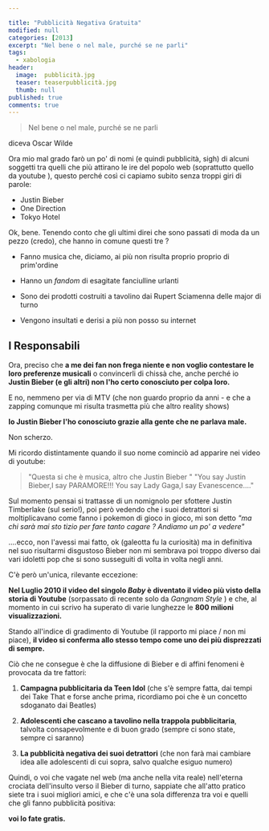 ```yaml
---

title: "Pubblicità Negativa Gratuita"
modified: null
categories: [2013]
excerpt: "Nel bene o nel male, purché se ne parli"
tags:
  - xabologia
header:  
  image:  pubblicità.jpg
  teaser: teaserpubblicità.jpg
  thumb: null
published: true
comments: true
---
```


> Nel bene o nel male, purché se ne parli

diceva Oscar Wilde 

Ora mio mal grado farò un po' di nomi (e quindi pubblicità, sigh) di alcuni soggetti tra quelli che più attirano le ire del popolo web (soprattutto quello da youtube ), questo perché così ci capiamo subito senza troppi giri di parole:

- Justin Bieber
- One Direction
- Tokyo Hotel

Ok, bene. Tenendo conto che gli ultimi direi che sono passati di moda da un pezzo (credo), che hanno in comune questi tre ? 

- Fanno musica che, diciamo, ai più non risulta proprio proprio di prim'ordine

- Hanno un _fandom_ di esagitate fanciulline urlanti

- Sono dei prodotti costruiti a tavolino dai Rupert Sciamenna delle major di turno

- Vengono insultati e derisi a più non posso su internet

## I Responsabili

Ora, preciso che **a me dei fan non frega niente e non voglio contestare le loro preferenze musicali** o convincerli di chissà che, anche perché io **Justin Bieber (e gli altri) non l'ho certo conosciuto per colpa loro.**

E no, nemmeno per via di MTV (che non guardo proprio da anni - e che a zapping comunque mi risulta trasmetta più che altro reality shows)

**Io Justin Bieber l'ho conosciuto grazie alla gente che ne parlava male.**

Non scherzo. 

Mi ricordo distintamente quando il suo nome cominciò ad apparire nei video di youtube:

>"Questa si che è musica, altro che Justin Bieber "
>"You say﻿ Justin Bieber,I say PARAMORE!!! You say Lady Gaga,I say Evanescence...."

Sul momento pensai si trattasse di un nomignolo per sfottere Justin Timberlake (sul serio!), poi però vedendo che i suoi detrattori si moltiplicavano come fanno i pokemon di gioco in gioco, mi son detto _"ma chi sarà mai sto tizio per fare tanto cagare ? Andiamo un po' a vedere"_

....ecco, non l'avessi mai fatto, ok (galeotta fu la curiosità) ma in definitiva nel suo risultarmi disgustoso Bieber non mi sembrava poi troppo diverso dai vari idoletti pop che si sono susseguiti di volta in volta negli anni.

C'è però un'unica, rilevante eccezione:

**Nel Luglio 2010 il video del singolo _Baby_ è diventato il video più visto della storia di Youtube** (sorpassato di recente solo da _Gangnam Style_ ) e che, al momento in cui scrivo ha superato di varie lunghezze le **800 milioni visualizzazioni.**

Stando all'indice di gradimento di Youtube (il rapporto mi piace / non mi piace), **il video si conferma allo stesso tempo come uno dei più disprezzati di sempre.**

Ciò che ne consegue è che la diffusione di Bieber e di affini fenomeni è provocata da tre fattori:

1. **Campagna pubblicitaria da Teen Idol** (che s'è sempre fatta, dai tempi dei Take That e forse anche prima, ricordiamo poi che è un concetto sdoganato dai Beatles)

2. **Adolescenti che cascano a tavolino nella trappola pubblicitaria**, talvolta consapevolmente e di buon grado (sempre ci sono state, sempre ci saranno)

3. **La pubblicità negativa dei suoi detrattori** (che non farà mai cambiare idea alle adolescenti di cui sopra, salvo qualche esiguo numero)

Quindi, o voi che vagate nel web (ma anche nella vita reale) nell'eterna crociata dell'insulto verso il Bieber di turno, sappiate che all'atto pratico siete tra i suoi migliori amici, e che c'è una sola differenza tra voi e quelli che gli fanno pubblicità positiva:

**voi lo fate gratis.**
